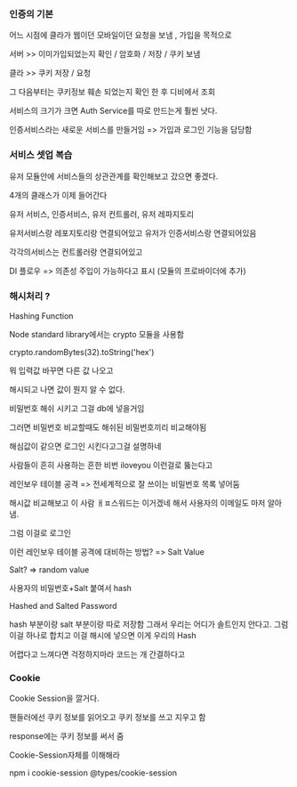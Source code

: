 ### 인증의 기본

어느 시점에 클라가 웹이던 모바일이던 요청을 보냄 , 가입을 목적으로

서버 >> 이미가입되었는지 확인 / 암호화 / 저장 / 쿠키 보냄

클라 >> 쿠키 저장 / 요청

그 다음부터는 쿠키정보 훼손 되었는지 확인 한 후 디비에서 조회

서비스의 크기가 크면 Auth Service를 따로 만드는게 훨씬 낫다.

인증서비스라는 새로운 서비스를 만들거임 => 가입과 로그인 기능을 담당함

### 서비스 셋업 복습

유저 모듈안에 서비스들의 상관관계를 확인해보고 갔으면 좋겠다.

4개의 클래스가 이제 들어간다

유저 서비스, 인증서비스, 유저 컨트롤러, 유저 레파지토리

유저서비스랑 레포지토리랑 연결되어있고
유저가 인증서비스랑 연결되어있음

각각의서비스는 컨트롤러랑 연결되어있고

DI 플로우 => 의존성 주입이 가능하다고 표시 (모듈의 프로바이더에 추가)

### 해시처리 ?

Hashing Function

Node standard library에서는 crypto 모듈을 사용함

crypto.randomBytes(32).toString('hex')

뭐 입력값 바꾸면 다른 값 나오고

해시되고 나면 값이 뭔지 알 수 없다.

비밀번호 해쉬 시키고 그걸 db에 넣을거임

그러면 비밀번호 비교할때도 해쉬된 비밀번호끼리 비교해야됨

해심값이 같으면 로그인 시킨다고그걸 설명하네

사람들이 흔히 사용하는 흔한 비번 iloveyou 이런걸로 뚫는다고

레인보우 테이블 공격 => 전세계적으로 잘 쓰이는 비밀번호 목록 넣어둠

해시값 비교해보고 이 사람 ㅐㅍ스워드는 이거겠네 해서 사용자의 이메일도 마저 알아냄.

그럼 이걸로 로그인

이런 레인보우 테이블 공격에 대비하는 방법? => Salt Value

Salt? => random value

사용자의 비밀번호+Salt 붙여서 hash

Hashed and Salted Password

hash 부분이랑 salt 부분이랑 따로 저장함 그래서 우리는 어디가 솔트인지 안다고.
그럼 이걸 하나로 합치고 이걸 해시에 넣으면 이게 우리의 Hash

어렵다고 느껴다면 걱정하지마라 코드는 개 간결하다고

### Cookie

Cookie Session을 깔거다.

핸들러에선 쿠키 정보를 읽어오고 쿠키 정보를 쓰고 지우고 함

response에는 쿠키 정보를 써서 줌

Cookie-Session자체를 이해해라

npm i cookie-session @types/cookie-session
